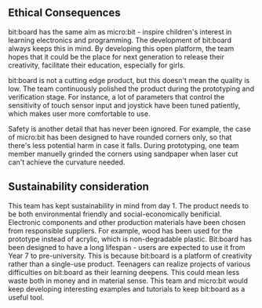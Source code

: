 ## Ethical Consequences

bit:board has the same aim as micro:bit - inspire children's interest in learning electronics and programming. The development of bit:board always keeps this in mind. By developing this open platform, the team hopes that it could be the place for next generation to release their creativity, facilitate their education, especially for girls.  

bit:board is not a cutting edge product, but this doesn't mean the quality is low. The team continuously polished the product during the prototyping and verification stage. For instance, a lot of parameters that control the sensitivity of touch sensor input and joystick have been tuned patiently, which makes user more comfortable to use.  

Safety is another detail that has never been ignored. For example, the case of micro:bit has been designed to have rounded corners only, so that there's less potential harm in case it falls. During prototyping, one team member manuelly grinded the corners using sandpaper when laser cut can't achieve the curvature needed.  


## Sustainability consideration

This team has kept sustainability in mind from day 1. The product needs to be both environmental friendly and social-economically benificial. Electronic components and other production materials have been chosen from responsible suppliers. For example, wood has been used for the prototype instead of acrylic, which is non-degradable plastic. Bit:board has been designed to have a long lifespan - users are expected to use it from Year 7 to pre-university. This is because bit:board is a platform of creativity rather than a single-use product. Teenagers can realize projects of various difficulties on bit:board as their learning deepens. This could mean less waste both in money and in material sense. This team and micro:bit would keep developing interesting examples and tutorials to keep bit:board as a useful tool.
